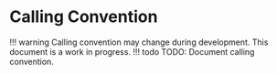 # Calling Convention
!!! warning
    Calling convention may change during development. This document is a work in progress.
!!! todo
    TODO: Document calling convention.
